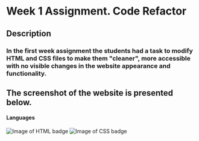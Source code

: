 # **Week 1 Assignment. Code Refactor**

## **Description**
### In the first week assignment the students had a task to modify HTML and CSS files to make them "cleaner", more accessible with no visible changes in the website appearance and functionality.

## The screenshot of the website is presented below.



#### Languages
![Image of HTML badge](https://img.shields.io/badge/HTML-60%25-orange) 
![Image of CSS badge](https://img.shields.io/badge/CSS-40%25-green)